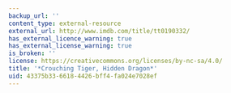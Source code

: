 ```yaml
---
backup_url: ''
content_type: external-resource
external_url: http://www.imdb.com/title/tt0190332/
has_external_licence_warning: true
has_external_license_warning: true
is_broken: ''
license: https://creativecommons.org/licenses/by-nc-sa/4.0/
title: '*Crouching Tiger, Hidden Dragon*'
uid: 43375b33-6618-4426-bff4-fa024e7028ef
---
```

